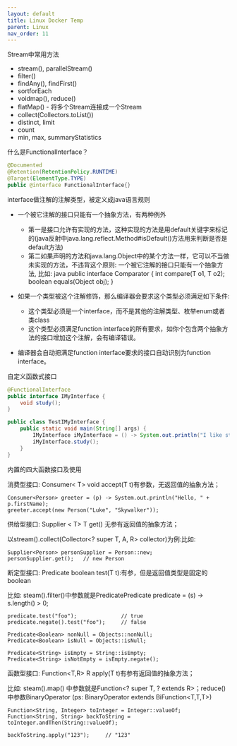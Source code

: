 ```yaml
---
layout: default
title: Linux Docker Temp
parent: Linux
nav_order: 11
---
```



Stream中常用方法

- stream(), parallelStream()
- filter()
- findAny(), findFirst()
- sortforEach 
- voidmap(), reduce()
- flatMap() - 将多个Stream连接成一个Stream
- collect(Collectors.toList())
- distinct, limit
- count
- min, max, summaryStatistics


什么是FunctionalInterface？
```java
@Documented
@Retention(RetentionPolicy.RUNTIME)
@Target(ElementType.TYPE)
public @interface FunctionalInterface{}
```

interface做注解的注解类型，被定义成java语言规则
- 一个被它注解的接口只能有一个抽象方法，有两种例外
  - 第一是接口允许有实现的方法，这种实现的方法是用default关键字来标记的(java反射中java.lang.reflect.Method#isDefault()方法用来判断是否是default方法)
  - 第二如果声明的方法和java.lang.Object中的某个方法一样，它可以不当做未实现的方法，不违背这个原则: 一个被它注解的接口只能有一个抽象方法, 比如: java public interface Comparator<T> { int compare(T o1, T o2); boolean equals(Object obj); } 
  
- 如果一个类型被这个注解修饰，那么编译器会要求这个类型必须满足如下条件: 
   - 这个类型必须是一个interface，而不是其他的注解类型、枚举enum或者类class
   - 这个类型必须满足function interface的所有要求，如你个包含两个抽象方法的接口增加这个注解，会有编译错误。
- 编译器会自动把满足function interface要求的接口自动识别为function interface。
 

自定义函数式接口

```java
@FunctionalInterface
public interface IMyInterface {
    void study();
}

public class TestIMyInterface {
    public static void main(String[] args) {
        IMyInterface iMyInterface = () -> System.out.println("I like study");
        iMyInterface.study();
    }
}
``` 

内置的四大函数接口及使用

消费型接口: Consumer< T> void accept(T t)有参数，无返回值的抽象方法；

```
Consumer<Person> greeter = (p) -> System.out.println("Hello, " + p.firstName);
greeter.accept(new Person("Luke", "Skywalker"));
```

供给型接口: Supplier < T> T get() 无参有返回值的抽象方法；

以stream().collect(Collector<? super T, A, R> collector)为例:比如:
```
Supplier<Person> personSupplier = Person::new;
personSupplier.get();   // new Person
```

断定型接口: Predicate<T> boolean test(T t):有参，但是返回值类型是固定的boolean

比如: steam().filter()中参数就是PredicatePredicate<String> predicate = (s) -> s.length() > 0;

```
predicate.test("foo");              // true
predicate.negate().test("foo");     // false

Predicate<Boolean> nonNull = Objects::nonNull;
Predicate<Boolean> isNull = Objects::isNull;

Predicate<String> isEmpty = String::isEmpty;
Predicate<String> isNotEmpty = isEmpty.negate();
```

函数型接口: Function<T,R> R apply(T t)有参有返回值的抽象方法；

比如: steam().map() 中参数就是Function<? super T, ? extends R>；reduce()中参数BinaryOperator<T> (ps: BinaryOperator<T> extends BiFunction<T,T,T>)

```
Function<String, Integer> toInteger = Integer::valueOf;
Function<String, String> backToString = toInteger.andThen(String::valueOf);

backToString.apply("123");     // "123"
```


